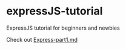 # expressJS-tutorial

ExpressJS tutorial for beginners and newbies

Check out [Express-part1.md](https://github.com/thedivloop/expressJS-tutorial/blob/main/Express-part1.md)

